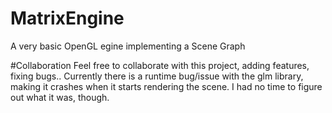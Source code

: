# MatrixEngine
A very basic OpenGL egine implementing a Scene Graph


#Collaboration
Feel free to collaborate with this project, adding features, fixing bugs..
Currently there is a runtime bug/issue with the glm library, making it crashes when it starts rendering the scene. 
I had no time to figure out what it was, though. 
